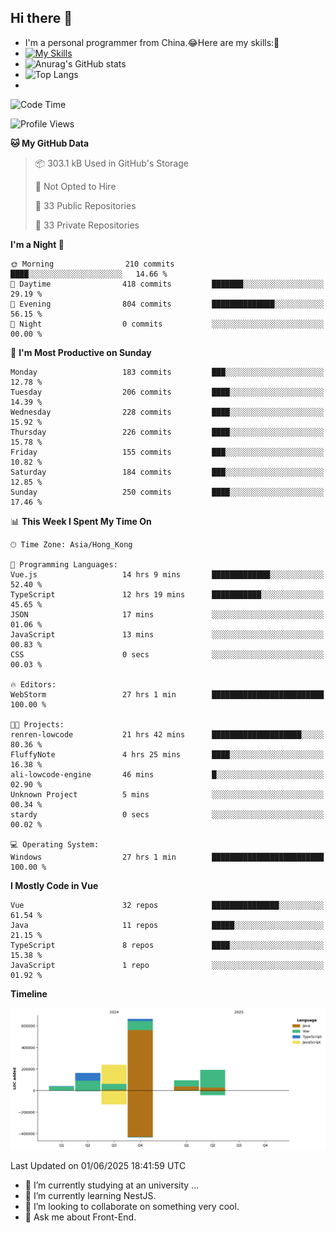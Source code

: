 ## Hi there 👋
- I'm a personal programmer from China.😂Here are my skills:🤔
- [![My Skills](https://skillicons.dev/icons?i=js,html,css,vue,typescript,java,golang)](https://skillicons.dev)
- ![Anurag's GitHub stats](https://github-readme-stats.vercel.app/api?username=FluffyChi-Xing&count_private=true&show_icons=true&theme=radical)
- ![Top Langs](https://github-readme-stats.vercel.app/api/top-langs/?username=FluffyChi-Xing)
- <!--START_SECTION:waka-->
![Code Time](http://img.shields.io/badge/Code%20Time-1%2C549%20hrs%2012%20mins-blue)

![Profile Views](http://img.shields.io/badge/Profile%20Views-0-blue)

**🐱 My GitHub Data** 

> 📦 303.1 kB Used in GitHub's Storage 
 > 
> 🚫 Not Opted to Hire
 > 
> 📜 33 Public Repositories 
 > 
> 🔑 33 Private Repositories 
 > 
**I'm a Night 🦉** 

```text
🌞 Morning                210 commits         ████░░░░░░░░░░░░░░░░░░░░░   14.66 % 
🌆 Daytime                418 commits         ███████░░░░░░░░░░░░░░░░░░   29.19 % 
🌃 Evening                804 commits         ██████████████░░░░░░░░░░░   56.15 % 
🌙 Night                  0 commits           ░░░░░░░░░░░░░░░░░░░░░░░░░   00.00 % 
```
📅 **I'm Most Productive on Sunday** 

```text
Monday                   183 commits         ███░░░░░░░░░░░░░░░░░░░░░░   12.78 % 
Tuesday                  206 commits         ████░░░░░░░░░░░░░░░░░░░░░   14.39 % 
Wednesday                228 commits         ████░░░░░░░░░░░░░░░░░░░░░   15.92 % 
Thursday                 226 commits         ████░░░░░░░░░░░░░░░░░░░░░   15.78 % 
Friday                   155 commits         ███░░░░░░░░░░░░░░░░░░░░░░   10.82 % 
Saturday                 184 commits         ███░░░░░░░░░░░░░░░░░░░░░░   12.85 % 
Sunday                   250 commits         ████░░░░░░░░░░░░░░░░░░░░░   17.46 % 
```


📊 **This Week I Spent My Time On** 

```text
🕑︎ Time Zone: Asia/Hong_Kong

💬 Programming Languages: 
Vue.js                   14 hrs 9 mins       █████████████░░░░░░░░░░░░   52.40 % 
TypeScript               12 hrs 19 mins      ███████████░░░░░░░░░░░░░░   45.65 % 
JSON                     17 mins             ░░░░░░░░░░░░░░░░░░░░░░░░░   01.06 % 
JavaScript               13 mins             ░░░░░░░░░░░░░░░░░░░░░░░░░   00.83 % 
CSS                      0 secs              ░░░░░░░░░░░░░░░░░░░░░░░░░   00.03 % 

🔥 Editors: 
WebStorm                 27 hrs 1 min        █████████████████████████   100.00 % 

🐱‍💻 Projects: 
renren-lowcode           21 hrs 42 mins      ████████████████████░░░░░   80.36 % 
FluffyNote               4 hrs 25 mins       ████░░░░░░░░░░░░░░░░░░░░░   16.38 % 
ali-lowcode-engine       46 mins             █░░░░░░░░░░░░░░░░░░░░░░░░   02.90 % 
Unknown Project          5 mins              ░░░░░░░░░░░░░░░░░░░░░░░░░   00.34 % 
stardy                   0 secs              ░░░░░░░░░░░░░░░░░░░░░░░░░   00.02 % 

💻 Operating System: 
Windows                  27 hrs 1 min        █████████████████████████   100.00 % 
```

**I Mostly Code in Vue** 

```text
Vue                      32 repos            ███████████████░░░░░░░░░░   61.54 % 
Java                     11 repos            █████░░░░░░░░░░░░░░░░░░░░   21.15 % 
TypeScript               8 repos             ████░░░░░░░░░░░░░░░░░░░░░   15.38 % 
JavaScript               1 repo              ░░░░░░░░░░░░░░░░░░░░░░░░░   01.92 % 
```



**Timeline**

![Lines of Code chart](https://raw.githubusercontent.com/FluffyChi-Xing/FluffyChi-Xing/main/assets/bar_graph.png)


 Last Updated on 01/06/2025 18:41:59 UTC
<!--END_SECTION:waka-->
- 🔭 I’m currently studying at an university ...
- 🌱 I’m currently learning NestJS.
- 👯 I’m looking to collaborate on something very cool.
- 💬 Ask me about Front-End.
